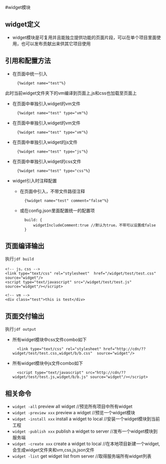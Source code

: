 #widget模块

## widget定义
* widget模块是可复用并且能独立提供功能的页面片段，可以在单个项目里面使用，也可以发布贡献出来供其它项目使用

## 引用和配置方法
* 在页面中统一引入

		{%widget name="test"%}

此时当前widget文件夹下的vm编译到页面上,js和css也加载至页面上


* 在页面中单独引入widget的vm文件

		{%widget name="test" type="vm"%}

* 在页面中单独引入widget的vm文件

		{%widget name="test" type="vm"%}

* 在页面中单独引入widget的js文件

		{%widget name="test" type="js"%}

* 在页面中单独引入widget的css文件

		{%widget name="test" type="css"%}		

* widget引入时注释配置
	* 在页面中引入，不带文件路径注释

			{%widget name="test" comment="false"%}

	* 或在config.json里面配置统一的配置项 

			build: {
				widgetIncludeComment:true //默认为true，不带可以设置成false
			}
	
## 页面编译输出

执行`jdf build`

	<!-- js，css -->
	<link type="text/css" rel="stylesheet"  href="/widget/test/test.css" source="widget"/>
	<script type="text/javascript" src="/widget/test/test.js" source="widget"/></script>

	<!-- vm -->
	<div class="test">this is test</div>

## 页面交付输出

执行`jdf output`

* 所有widget模块中css文件combo如下

		<link type="text/css" rel="stylesheet" href="http://cdn/??widget/test/test.css,widget/b/b.css"  source="widget"/>

* 所有widget模块中js文件combo如下

		<script type="text/javascript" src="http://cdn/??widget/test/test.js,widget/b/b.js" source="widget"/></script>

## 相关命令

* `widget -all`  	preview all widget //预览所有项目中所有widget
* `widget -preview xxx`	preview a widget //预览一个widget模块
* `widget -install xxx` 	install a widget to local //安装一个widget模块到当前工程
* `widget -publish xxx` 	publish a widget to server //发布一个widget模块到服务端
* `widget -create xxx` 	create a widget to local //在本地项目新建一个widget,会生成widget文件夹和vm,css,js,json文件
* `widget -list` 	get widget list from server //取得服务端所有widget列表

